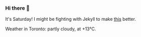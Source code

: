 ### Hi there :wave:

It's Saturday! I might be fighting with Jekyll to make [this](https://swissclubtoronto.ca) better.

Weather in Toronto: partly cloudy, at +13°C.
